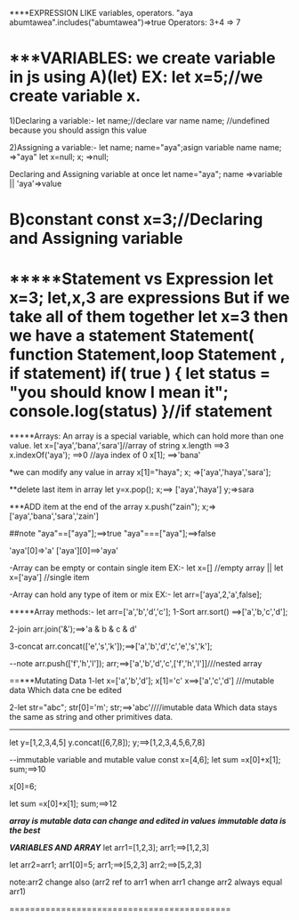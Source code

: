 ****EXPRESSION
LIKE variables, operators.
"aya abumtawea".includes("abumtawea")=>true
Operators:
3+4 => 7

***VARIABLES:
we create variable in js using
A)(let)
EX: let x=5;//we create variable x.
===========================================================================
1)Declaring a variable:-
let name;//declare var name
name; //undefined because you should assign this value

2)Assigning a variable:-
let name;
name="aya";asign variable name
name; =>"aya"
let x=null;
x; =>null;

Declaring and Assigning variable at once
let name="aya";
name =>variable || 'aya'=>value

B)constant
const x=3;//Declaring and Assigning variable 
===============================================================================
*****Statement vs Expression
let x=3;
 let,x,3  are expressions
 But if we take all of them together let x=3 then we have a statement
Statement( function Statement,loop Statement , if statement)
if( true ) {
    let status = "you should know I mean it"; 
    console.log(status)
}//if statement
==================================================================================
*****Arrays:
An array is a special variable, which can hold more than one value.
let x=['aya','bana','sara']//array of string
x.length ==>3
x.indexOf('aya'); ==>0 //aya index of 0
x[1]; ==>'bana'

*we can modify any value in array
x[1]="haya";
x; =>['aya','haya','sara'];

**delete last item in array
let y=x.pop();
x;==> ['aya','haya']
y;=>sara

***ADD item at the end of the array
x.push("zain");
x;=>['aya','bana','sara','zain']

##note
"aya"==["aya"];==>true
"aya"===["aya"];==>false

'aya'[0]=>'a'
['aya'][0]==>'aya'

-Array can be empty or contain single item 
EX:- let x=[] //empty array || let x=['aya'] //single item 

-Array can hold any type of item or mix
EX:- let arr=['aya',2,'a',false];

*****Array methods:-
let arr=['a','b','d','c'];
1-Sort 
arr.sort() ==>['a','b,'c','d'];

2-join
arr.join('&');==>'a & b & c & d'

3-concat
arr.concat(['e','s','k']);==>['a','b','d','c','e','s','k'];

--note
arr.push(['f','h','l']);
arr;==>['a','b','d','c',['f','h','l']]///nested array

==***Mutating Data
1-let x=['a','b','d'];
x[1]='c'
x==>['a','c','d'] ///mutable data Which data cne be edited

2-let str="abc";
str[0]='m';
str;==>'abc'////imutable data Which data stays the same as string and other primitives data.

***************
let y=[1,2,3,4,5]
y.concat([6,7,8]);
y;==>[1,2,3,4,5,6,7,8]

--immutable variable and mutable value
const x=[4,6];
let sum =x[0]+x[1];
sum;==>10

x[0]=6;

let sum =x[0]+x[1];
sum;==>12

***array is mutable data can change and edited in values***
***immutable data is the best***


***VARIABLES AND ARRAY***
let arr1=[1,2,3];
arr1;==>[1,2,3]

let arr2=arr1;
arr1[0]=5;
arr1;==>[5,2,3]
arr2;==>[5,2,3]

note:arr2 change also (arr2 ref to arr1 when arr1 change arr2 always equal arr1)


===========================================




